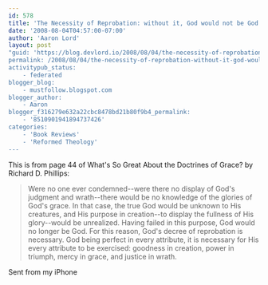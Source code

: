 ```yaml
---
id: 578
title: 'The Necessity of Reprobation: without it, God would not be God'
date: '2008-08-04T04:57:00-07:00'
author: 'Aaron Lord'
layout: post
"guid: 'https://blog.devlord.io/2008/08/04/the-necessity-of-reprobation-without-it-god-would-not-be-god/'
permalink: /2008/08/04/the-necessity-of-reprobation-without-it-god-would-not-be-god/
activitypub_status:
    - federated
blogger_blog:
    - mustfollow.blogspot.com
blogger_author:
    - Aaron
blogger_f316279e632a22cbc8478bd21b80f9b4_permalink:
    - '8510901941894737426'
categories:
    - 'Book Reviews'
    - 'Reformed Theology'
---
```


This is from page 44 of <a>What's So Great About the Doctrines of Grace?</a> by Richard D. Phillips:<blockquote>Were no one ever condemned--were there no display of God&#039;s judgment  and wrath--there would be no knowledge of the glories of God&#039;s grace.   In that case, the true God would be unknown to His creatures, and His  purpose in creation--to display the fullness of His glory--would be unrealized.  Having failed in this purpose, God would no longer be  God.  For this reason, God&#039;s decree of reprobation is necessary.  God being perfect in every attribute, it is necessary for His every  attribute to be exercised: goodness in creation, power in triumph,  mercy in grace, and justice in wrath.</blockquote>Sent from my iPhone<div class="blogger-post-footer"><img width='1' height='1' src='' alt='' /></div>